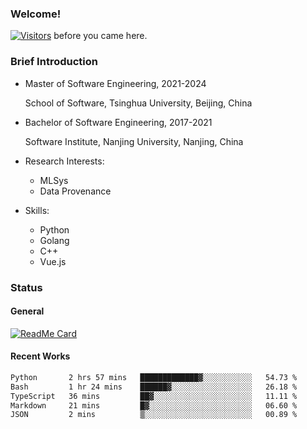 ### Welcome!

[![Visitors](https://visitor-badge.laobi.icu/badge?page_id=HermitSun.HermitSun)]() before you came here.

### Brief Introduction

- Master of Software Engineering, 2021-2024
  
  School of Software, Tsinghua University, Beijing, China

- Bachelor of Software Engineering, 2017-2021
  
  Software Institute, Nanjing University, Nanjing, China

- Research Interests:
  - MLSys
  - Data Provenance

- Skills:
  - Python
  - Golang
  - C++
  - Vue.js

### Status

#### General

[![ReadMe Card](https://github-readme-stats.hermitsun.vercel.app/api?username=HermitSun&count_private=true&show_icons=true)]()

#### Recent Works

<!--START_SECTION:waka-->

```txt
Python       2 hrs 57 mins   █████████████▓░░░░░░░░░░░   54.73 %
Bash         1 hr 24 mins    ██████▓░░░░░░░░░░░░░░░░░░   26.18 %
TypeScript   36 mins         ██▓░░░░░░░░░░░░░░░░░░░░░░   11.11 %
Markdown     21 mins         █▓░░░░░░░░░░░░░░░░░░░░░░░   06.60 %
JSON         2 mins          ▒░░░░░░░░░░░░░░░░░░░░░░░░   00.89 %
```

<!--END_SECTION:waka-->

